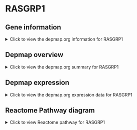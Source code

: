 <h1>RASGRP1</h1>

<h2>Gene information</h2>
<details>
  <summary>Click to view the depmap.org information for RASGRP1</summary>
  <iframe src="https://depmap.org/portal/gene/RASGRP1?tab=about" style="border:none;width:100%;height:800px"></iframe>
</details>

<h2>Depmap overview</h2>
<details>
  <summary>Click to view the depmap.org summary for RASGRP1</summary>
  <iframe src="https://depmap.org/portal/gene/RASGRP1?tab=overview" style="border:none;width:100%;height:800px"></iframe>
</details>

<h2>Depmap expression</h2>
<details>
  <summary>Click to view the depmap.org expression data for RASGRP1</summary>
  <iframe src="https://depmap.org/portal/gene/RASGRP1?tab=characterization" style="border:none;width:100%;height:800px"></iframe>
</details>



<h2>Reactome Pathway diagram</h2>
<details>
  <summary>Click to view Reactome pathway for RASGRP1</summary>
  <p>RAF/MAP kinase cascade</p>
  <iframe src="https://reactome.org/PathwayBrowser/#/R-HSA-5673001" style="border:none;width:100%;height:800px"></iframe>
</details>



